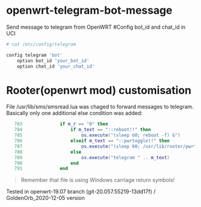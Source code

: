 # openwrt-telegram-bot-message
Send message to telegram from OpenWRT
#Config bot_id and chat_id in UCI
```bash
# cat /etc/config/telegram

config telegram 'bot'
	option bot_id 'your_bot_id'
	option chat_id 'your_chat_id'
```
# Rooter(openwrt mod) customisation
File /usr/lib/sms/smsread.lua was chaged to forward messages to telegram.
Basically only one additional else condition was added:

```lua
   783				if m_r == "0" then
   784					if m_text == "::reboot!!" then
   785						os.execute("(sleep 60; reboot -f) &")
   786					elseif m_text == "::pwrtoggle!!" then
   787						os.execute("(sleep 60; /usr/lib/rooter/pwrtoggle.sh 3) &")
   788					else
   789						os.execute("telegram " .. m_text)
   790					end
   791				end
```
> Remember that file is using Windows carriage return symbols!

Tested in openwrt-19.07 branch (git-20.057.55219-13dd17f) / GoldenOrb_2020-12-05 version
